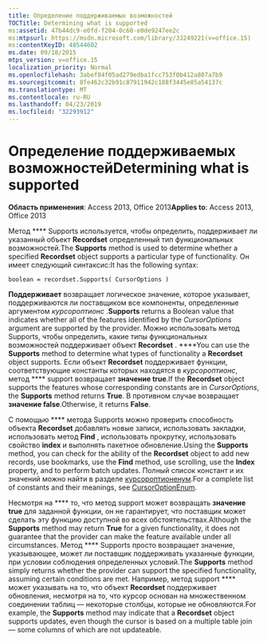 ```yaml
---
title: Определение поддерживаемых возможностей
TOCTitle: Determining what is supported
ms:assetid: 47b44dc9-e0fd-f204-0c68-e0de9247ee2c
ms:mtpsurl: https://msdn.microsoft.com/library/JJ249221(v=office.15)
ms:contentKeyID: 48544602
ms.date: 09/18/2015
mtps_version: v=office.15
localization_priority: Normal
ms.openlocfilehash: 3abef84f05ad279edba1fcc753f0b412a807a7b9
ms.sourcegitcommit: 8fe462c32b91c87911942c188f3445e85a54137c
ms.translationtype: MT
ms.contentlocale: ru-RU
ms.lasthandoff: 04/23/2019
ms.locfileid: "32293912"
---
```

# <a name="determining-what-is-supported"></a><span data-ttu-id="baa7e-102">Определение поддерживаемых возможностей</span><span class="sxs-lookup"><span data-stu-id="baa7e-102">Determining what is supported</span></span>

<span data-ttu-id="baa7e-103">**Область применения**: Access 2013, Office 2013</span><span class="sxs-lookup"><span data-stu-id="baa7e-103">**Applies to**: Access 2013, Office 2013</span></span>

<span data-ttu-id="baa7e-104">Метод \*\*\*\* Supports используется, чтобы определить, поддерживает ли указанный объект **Recordset** определенный тип функциональных возможностей.</span><span class="sxs-lookup"><span data-stu-id="baa7e-104">The **Supports** method is used to determine whether a specified **Recordset** object supports a particular type of functionality.</span></span> <span data-ttu-id="baa7e-105">Он имеет следующий синтаксис:</span><span class="sxs-lookup"><span data-stu-id="baa7e-105">It has the following syntax:</span></span>

`boolean = recordset.Supports( CursorOptions )`

<span data-ttu-id="baa7e-106">**Поддерживает** возвращает логическое значение, которое указывает, поддерживаются ли поставщиком все компоненты, определенные аргументом *курсороптионс* .</span><span class="sxs-lookup"><span data-stu-id="baa7e-106">**Supports** returns a Boolean value that indicates whether all of the features identified by the *CursorOptions* argument are supported by the provider.</span></span> <span data-ttu-id="baa7e-107">Можно использовать метод Supports, чтобы определить, какие типы функциональных возможностей поддерживает объект **Recordset** . \*\*\*\*</span><span class="sxs-lookup"><span data-stu-id="baa7e-107">You can use the **Supports** method to determine what types of functionality a **Recordset** object supports.</span></span> <span data-ttu-id="baa7e-108">Если объект **Recordset** поддерживает функции, соответствующие константы которых находятся в *курсороптионс*, метод \*\*\*\* support возвращает **значение true**.</span><span class="sxs-lookup"><span data-stu-id="baa7e-108">If the **Recordset** object supports the features whose corresponding constants are in *CursorOptions*, the **Supports** method returns **True**.</span></span> <span data-ttu-id="baa7e-109">В противном случае возвращает **значение false**.</span><span class="sxs-lookup"><span data-stu-id="baa7e-109">Otherwise, it returns **False**.</span></span>

<span data-ttu-id="baa7e-110">С помощью \*\*\*\* метода Supports можно проверить способность объекта **Recordset** добавлять новые записи, использовать закладки, использовать метод **Find** , использовать прокрутку, использовать свойство **index** и выполнять пакетное обновление.</span><span class="sxs-lookup"><span data-stu-id="baa7e-110">Using the **Supports** method, you can check for the ability of the **Recordset** object to add new records, use bookmarks, use the **Find** method, use scrolling, use the **Index** property, and to perform batch updates.</span></span> <span data-ttu-id="baa7e-111">Полный список констант и их значений можно найти в разделе [курсороптионенум](cursoroptionenum.md).</span><span class="sxs-lookup"><span data-stu-id="baa7e-111">For a complete list of constants and their meanings, see [CursorOptionEnum](cursoroptionenum.md).</span></span>

<span data-ttu-id="baa7e-112">Несмотря на \*\*\*\* то, что метод support может возвращать **значение true** для заданной функции, он не гарантирует, что поставщик может сделать эту функцию доступной во всех обстоятельствах.</span><span class="sxs-lookup"><span data-stu-id="baa7e-112">Although the **Supports** method may return **True** for a given functionality, it does not guarantee that the provider can make the feature available under all circumstances.</span></span> <span data-ttu-id="baa7e-113">Метод \*\*\*\* Supports просто возвращает значение, указывающее, может ли поставщик поддерживать указанные функции, при условии соблюдения определенных условий.</span><span class="sxs-lookup"><span data-stu-id="baa7e-113">The **Supports** method simply returns whether the provider can support the specified functionality, assuming certain conditions are met.</span></span> <span data-ttu-id="baa7e-114">Например, метод support \*\*\*\* может указывать на то, что объект **Recordset** поддерживает обновления, несмотря на то, что курсор основан на множественном соединении таблиц — некоторые столбцы, которые не обновляются.</span><span class="sxs-lookup"><span data-stu-id="baa7e-114">For example, the **Supports** method may indicate that a **Recordset** object supports updates, even though the cursor is based on a multiple table join — some columns of which are not updateable.</span></span>

